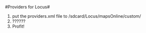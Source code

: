 #Providers for Locus#

1. put the providers.xml file to /sdcard/Locus/mapsOnline/custom/
2. ??????
3. Profit!
